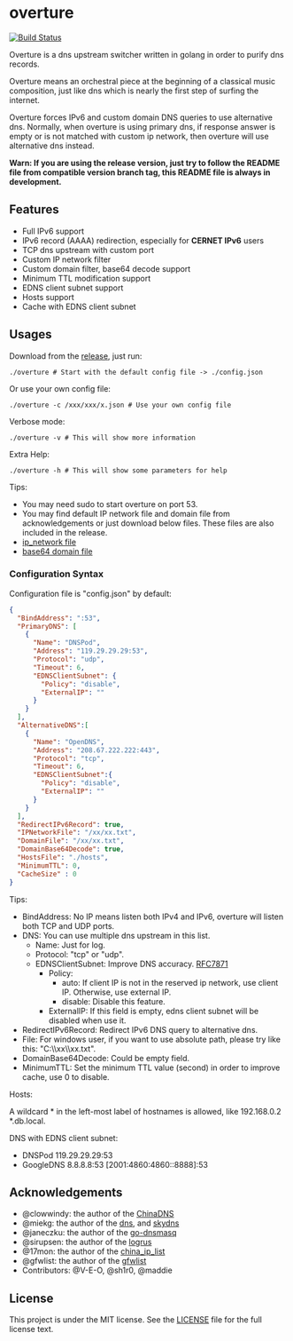 # overture
[![Build Status](https://travis-ci.org/holyshawn/overture.png)](https://travis-ci.org/holyshawn/overture)

Overture is a dns upstream switcher written in golang in order to purify dns records.

Overture means an orchestral piece at the beginning of a classical music composition, just like dns which is nearly the first step of surfing the internet.

Overture forces IPv6 and custom domain DNS queries to use alternative dns. Normally, when overture is using primary dns, if response answer is empty or is not matched with custom ip network, then overture will use alternative dns instead.

**Warn: If you are using the release version, just try to follow the README file from compatible version branch tag, this README file is always in development.**

## Features

+ Full IPv6 support
+ IPv6 record (AAAA) redirection, especially for **CERNET IPv6** users
+ TCP dns upstream with custom port
+ Custom IP network filter
+ Custom domain filter, base64 decode support
+ Minimum TTL modification support
+ EDNS client subnet support
+ Hosts support
+ Cache with EDNS client subnet

## Usages

Download from the [release](https://github.com/holyshawn/overture/releases), just run:

    ./overture # Start with the default config file -> ./config.json

Or use your own config file:

    ./overture -c /xxx/xxx/x.json # Use your own config file

Verbose mode:

    ./overture -v # This will show more information
    
Extra Help:

    ./overture -h # This will show some parameters for help

Tips:

+ You may need sudo to start overture on port 53.
+ You may find default IP network file and domain file from acknowledgements or just download below files. These files are also included in the release.
+ [ip_network file ](https://github.com/17mon/china_ip_list/raw/master/china_ip_list.txt)
+ [base64 domain file](https://github.com/gfwlist/gfwlist/raw/master/gfwlist.txt)

###  Configuration Syntax

Configuration file is "config.json" by default:

```json
{
  "BindAddress": ":53",
  "PrimaryDNS": [
    {
      "Name": "DNSPod",
      "Address": "119.29.29.29:53",
      "Protocol": "udp",
      "Timeout": 6,
      "EDNSClientSubnet": {
        "Policy": "disable",
        "ExternalIP": ""
      }
    }
  ],
  "AlternativeDNS":[
    {
      "Name": "OpenDNS",
      "Address": "208.67.222.222:443",
      "Protocol": "tcp",
      "Timeout": 6,
      "EDNSClientSubnet":{
        "Policy": "disable",
        "ExternalIP": ""
      }
    }
  ],
  "RedirectIPv6Record": true,
  "IPNetworkFile": "/xx/xx.txt",
  "DomainFile": "/xx/xx.txt",
  "DomainBase64Decode": true,
  "HostsFile": "./hosts",
  "MinimumTTL": 0,
  "CacheSize" : 0
}
```

Tips:

+ BindAddress: No IP means listen both IPv4 and IPv6, overture will listen both TCP and UDP ports.
+ DNS: You can use multiple dns upstream in this list.
    + Name: Just for log.
    + Protocol: "tcp" or "udp".
    + EDNSClientSubnet: Improve DNS accuracy. [RFC7871](https://tools.ietf.org/html/rfc7871)
        + Policy: 
            + auto: If client IP is not in the reserved ip network, use client IP. Otherwise, use external IP.
            + disable: Disable this feature.
        + ExternalIP: If this field is empty, edns client subnet will be disabled when use it.
+ RedirectIPv6Record: Redirect IPv6 DNS query to alternative dns.
+ File: For windows user, if you want to use absolute path, please try like this: "C:\\\xx\\\xx.txt".
+ DomainBase64Decode: Could be empty field.
+ MinimumTTL: Set the minimum TTL value (second) in order to improve cache, use 0 to disable.

Hosts: 

A wildcard * in the left-most label of hostnames is allowed, like 192.168.0.2 *.db.local.

DNS with EDNS client subnet:

+ DNSPod 119.29.29.29:53
+ GoogleDNS 8.8.8.8:53 \[2001:4860:4860::8888\]:53

## Acknowledgements

+ @clowwindy: the author of the [ChinaDNS](https://github.com/shadowsocks/ChinaDNS)
+ @miekg: the author of the [dns](https://github.com/miekg/dns), and [skydns](https://github.com/skynetservices/skydns)
+ @janeczku: the author of the [go-dnsmasq](https://github.com/janeczku/go-dnsmasq)
+ @sirupsen: the author of the [logrus](https://github.com/Sirupsen/logrus)
+ @17mon: the author of the [china_ip_list](https://github.com/17mon/china_ip_list)
+ @gfwlist: the author of the [gfwlist](https://github.com/gfwlist/gfwlist)
+ Contributors: @V-E-O, @sh1r0, @maddie

## License

This project is under the MIT license. See the [LICENSE](LICENSE) file for the full license text.
